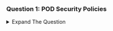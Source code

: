  ### Question 1: POD Security Policies
 
 <details><summary>Expand The Question </summary>
<p>

 
 Create a POD named pinelabs-security with the following configuration:
 
   a. The primary process should run with the userid of 1000
   
   b. The primary group id should be 2000
   
</details>
